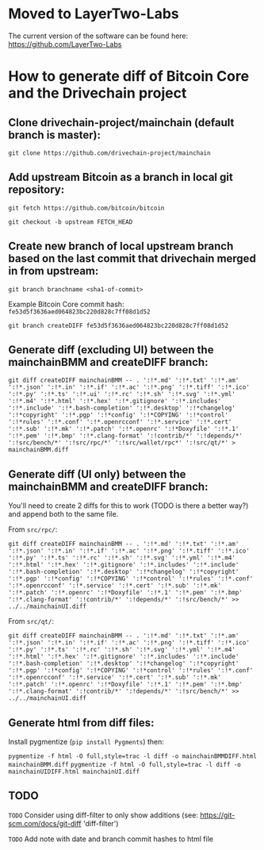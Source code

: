 # Moved to LayerTwo-Labs
The current version of the software can be found here: https://github.com/LayerTwo-Labs




# How to generate diff of Bitcoin Core and the Drivechain project

Clone drivechain-project/mainchain (default branch is master):
------------------------------------------------------------------

```git clone https://github.com/drivechain-project/mainchain```

Add upstream Bitcoin as a branch in local git repository:
---------------------------------------------------------

```git fetch https://github.com/bitcoin/bitcoin```

```git checkout -b upstream FETCH_HEAD```

Create new branch of local upstream branch based on the last commit that drivechain merged in from upstream:
------------------------------------------------------------------------------------------------------------

```git branch branchname <sha1-of-commit>```

Example Bitcoin Core commit hash: ```fe53d5f3636aed064823bc220d828c7ff08d1d52```

```git branch createDIFF fe53d5f3636aed064823bc220d828c7ff08d1d52```

Generate diff (excluding UI) between the mainchainBMM and createDIFF branch:
----------------------------------------------------------------------------

```git diff createDIFF mainchainBMM -- . ':!*.md' ':!*.txt' ':!*.am' ':!*.json' ':!*.in' ':!*.if' ':!*.ac' ':!*.png' ':!*.tiff' ':!*.ico' ':!*.py' ':!*.ts' ':!*.ui' ':!*.rc' ':!*.sh' ':!*.svg' ':!*.yml' ':!*.m4' ':!*.html' ':!*.hex' ':!*.gitignore' ':!*.includes' ':!*.include' ':!*.bash-completion' ':!*.desktop' ':!*changelog' ':!*copyright' ':!*.pgp' ':!*config' ':!*COPYING' ':!*control' ':!*rules' ':!*.conf' ':!*.openrcconf' ':!*.service' ':!*.cert' ':!*.sub' ':!*.mk' ':!*.patch' ':!*.openrc' ':!*Doxyfile' ':!*.1' ':!*.pem' ':!*.bmp' ':!*.clang-format' ':!contrib/*' ':!depends/*' ':!src/bench/*' ':!src/rpc/*' ':!src/wallet/rpc*' ':!src/qt/*' > mainchainBMM.diff```  


Generate diff (UI only) between the mainchainBMM and createDIFF branch:
-----------------------------------------------------------------------
You'll need to create 2 diffs for this to work (TODO is there a better way?)
and append both to the same file.

From ```src/rpc/```:

```git diff createDIFF mainchainBMM -- . ':!*.md' ':!*.txt' ':!*.am' ':!*.json' ':!*.in' ':!*.if' ':!*.ac' ':!*.png' ':!*.tiff' ':!*.ico' ':!*.py' ':!*.ts' ':!*.rc' ':!*.sh' ':!*.svg' ':!*.yml' ':!*.m4' ':!*.html' ':!*.hex' ':!*.gitignore' ':!*.includes' ':!*.include' ':!*.bash-completion' ':!*.desktop' ':!*changelog' ':!*copyright' ':!*.pgp' ':!*config' ':!*COPYING' ':!*control' ':!*rules' ':!*.conf' ':!*.openrcconf' ':!*.service' ':!*.cert' ':!*.sub' ':!*.mk' ':!*.patch' ':!*.openrc' ':!*Doxyfile' ':!*.1' ':!*.pem' ':!*.bmp' ':!*.clang-format' ':!contrib/*' ':!depends/*' ':!src/bench/*' >> ../../mainchainUI.diff```

From ```src/qt/```:

```git diff createDIFF mainchainBMM -- . ':!*.md' ':!*.txt' ':!*.am' ':!*.json' ':!*.in' ':!*.if' ':!*.ac' ':!*.png' ':!*.tiff' ':!*.ico' ':!*.py' ':!*.ts' ':!*.rc' ':!*.sh' ':!*.svg' ':!*.yml' ':!*.m4' ':!*.html' ':!*.hex' ':!*.gitignore' ':!*.includes' ':!*.include' ':!*.bash-completion' ':!*.desktop' ':!*changelog' ':!*copyright' ':!*.pgp' ':!*config' ':!*COPYING' ':!*control' ':!*rules' ':!*.conf' ':!*.openrcconf' ':!*.service' ':!*.cert' ':!*.sub' ':!*.mk' ':!*.patch' ':!*.openrc' ':!*Doxyfile' ':!*.1' ':!*.pem' ':!*.bmp' ':!*.clang-format' ':!contrib/*' ':!depends/*' ':!src/bench/*' >> ../../mainchainUI.diff```


Generate html from diff files:
------------------------------

Install pygmentize (```pip install Pygments```) then:

```pygmentize -f html -O full,style=trac -l diff -o mainchainBMMDIFF.html mainchainBMM.diff```
```pygmentize -f html -O full,style=trac -l diff -o mainchainUIDIFF.html mainchainUI.diff```

TODO
----

```TODO``` Consider using diff-filter to only show additions (see: https://git-scm.com/docs/git-diff 'diff-filter')

```TODO``` Add note with date and branch commit hashes to html file

